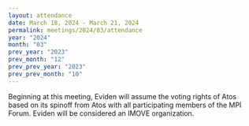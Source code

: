 ```yaml
---
layout: attendance
date: March 18, 2024 - March 21, 2024
permalink: meetings/2024/03/attendance
year: "2024"
month: "03"
prev_year: "2023"
prev_month: "12"
prev_prev_year: "2023"
prev_prev_month: "10"
---
```


Beginning at this meeting, Eviden will assume the voting rights of Atos based
on its spinoff from Atos with all participating members of the MPI Forum.
Eviden will be considered an IMOVE organization.
